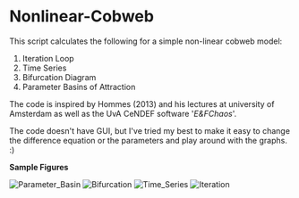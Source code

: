 # Nonlinear-Cobweb
This script calculates the following for a simple non-linear cobweb model: 
1. Iteration Loop
2. Time Series 
3. Bifurcation Diagram
4. Parameter Basins of Attraction 

The code is inspired by Hommes (2013) and his lectures at university of
Amsterdam as well as the UvA CeNDEF software '*E&FChaos*'.

The code doesn't have GUI, but I've tried my best to make it easy to change the difference equation or the parameters and play around with the graphs. :) 

__Sample Figures__

![Parameter_Basin](https://user-images.githubusercontent.com/45733935/81487689-fa78f180-925f-11ea-9530-b1283676c310.png)
![Bifurcation](https://user-images.githubusercontent.com/45733935/79876587-87602600-83eb-11ea-9672-bc0d607f4631.png)
![Time_Series](https://user-images.githubusercontent.com/45733935/79876593-88915300-83eb-11ea-9111-a7ebe9be03d6.png)
![Iteration](https://user-images.githubusercontent.com/45733935/79876595-8929e980-83eb-11ea-9de7-9b44b8166706.png)
